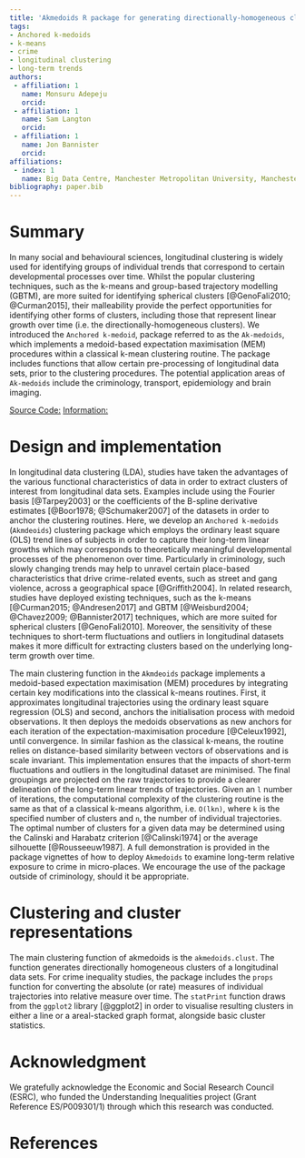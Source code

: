 ```yaml
---
title: 'Akmedoids R package for generating directionally-homogeneous clusters of longitudinal data sets'
tags:
- Anchored k-medoids
- k-means
- crime
- longitudinal clustering
- long-term trends
authors:
 - affiliation: 1
   name: Monsuru Adepeju
   orcid:
 - affiliation: 1
   name: Sam Langton
   orcid: 
 - affiliation: 1
   name: Jon Bannister
   orcid:
affiliations:
 - index: 1
   name: Big Data Centre, Manchester Metropolitan University, Manchester, M15 6BH 
bibliography: paper.bib
---
```


# Summary

In many social and behavioural sciences, longitudinal clustering is widely used for identifying groups of individual trends that correspond to certain developmental processes over time. Whilst the popular clustering techniques, such as the k-means and group-based trajectory modelling (GBTM), are more suited for identifying spherical clusters [@GenoFali2010; @Curman2015],  their malleability provide the perfect opportunities for identifying other forms of clusters, including those that represent linear growth over time (i.e. the directionally-homogeneous clusters). We introduced the `Anchored k-medoid`, package referred to as the `Ak-medoids`, which implements a medoid-based expectation maximisation (MEM) procedures within a classical k-mean clustering routine.  The package includes functions that allow certain pre-processing of longitudinal data sets, prior to the clustering procedures. The potential application areas of `Ak-medoids` include the criminology, transport, epidemiology and brain imaging.

[Source Code:](https://github.com/MAnalytics/Packages)
[Information:](https://cran.r-project.org/web/packages/akmedoids/index.html)

# Design and implementation

In longitudinal data clustering (LDA), studies have taken the advantages of the various functional characteristics of data in order to extract clusters of interest from longitudinal data sets. Examples include using the Fourier basis [@Tarpey2003] or the coefficients of the B-spline derivative estimates [@Boor1978; @Schumaker2007] of the datasets in order to anchor the clustering routines. Here, we develop an `Anchored k-medoids` (`Akmdeoids`) clustering package which employs the ordinary least square (OLS) trend lines of subjects in order to capture their long-term linear growths which may corresponds to theoretically meaningful developmental processes of the phenomenon over time. Particularly in criminology, such slowly changing trends may help to unravel certain place-based characteristics that drive crime-related events, such as street and gang violence, across a geographical space [@Griffith2004]. In related research, studies have deployed existing techniques, such as the k-means [@Curman2015; @Andresen2017] and GBTM [@Weisburd2004; @Chavez2009; @Bannister2017] techniques, which are more suited for spherical clusters [@GenoFali2010]. Moreover, the sensitivity of these techniques to short-term fluctuations and outliers in longitudinal datasets makes it more difficult for extracting clusters based on the underlying long-term growth over time. 

The main clustering function in the `Akmdeoids` package  implements a medoid-based expectation maximisation (MEM) procedures by integrating certain key modifications into the classical k-means routines. First, it approximates longitudinal trajectories using the ordinary least square regression (OLS) and second, anchors the initialisation process with medoid observations. It then deploys the medoids observations as new anchors for each iteration of the expectation-maximisation procedure [@Celeux1992], until convergence. In similar fashion as the classical k-means, the routine relies on distance-based similarity between vectors of observations and is scale invariant. This implementation ensures that the impacts of short-term fluctuations and outliers in the longitudinal dataset are minimised. The final groupings are projected on the raw trajectories to provide a clearer delineation of the long-term linear trends of trajectories. Given an `l` number of iterations, the computational complexity of the clustering routine is the same as that of a classical k-means algorithm, i.e. `O(lkn)`, where `k` is the specified number of clusters and `n`, the number of individual trajectories. The optimal number of clusters for a given data may be determined using the Calinski and Harabatz criterion [@Calinski1974] or the average silhouette [@Rousseeuw1987]. A full demonstration is provided in the package vignettes of how to deploy `Akmedoids` to examine long-term relative exposure to crime in micro-places. We encourage the use of the package outside of criminology, should it be appropriate.

# Clustering and cluster representations

The main clustering function of akmedoids is the `akmedoids.clust`. The function generates directionally homogeneous clusters of a longitudinal data sets. For crime inequality studies, the package includes the `props` function for converting the absolute (or rate) measures of individual trajectories into relative measure over time. The `statPrint` function draws from the `ggplot2` library [@ggplot2] in order to visualise resulting clusters in either a line or a areal-stacked graph format, alongside basic cluster statistics.

# Acknowledgment

We gratefully acknowledge the Economic and Social Research Council (ESRC), who funded the Understanding Inequalities project (Grant Reference ES/P009301/1) through which this research was conducted.

# References
